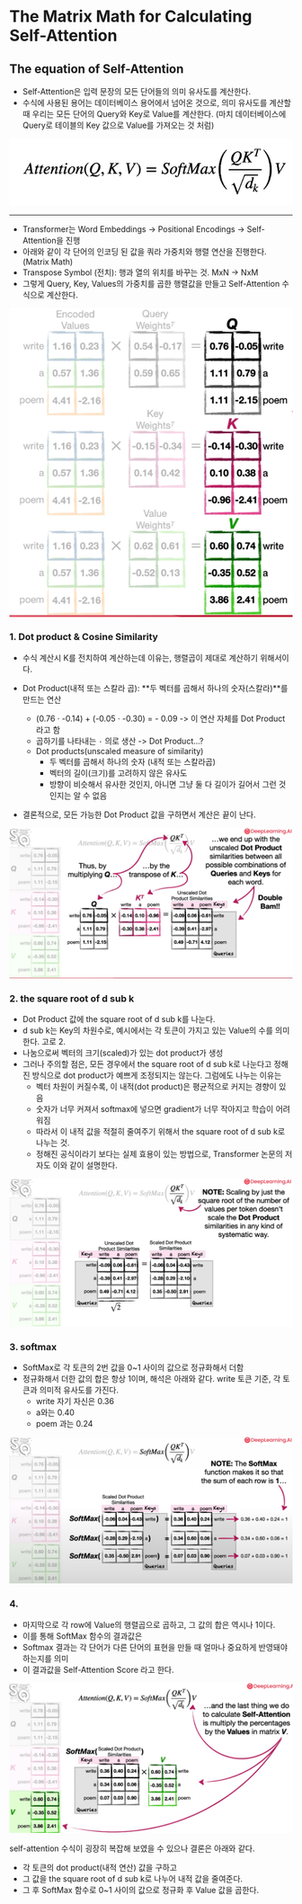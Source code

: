 # The Matrix Math for Calculating Self-Attention

## The equation of Self-Attention

- Self-Attention은 입력 문장의 모든 단어들의 의미 유사도를 계산한다.
- 수식에 사용된 용어는 데이터베이스 용어에서 넘어온 것으로, 의미 유사도를 계산할 때 우리는 모든 단어의 Query와 Key로 Value를 계산한다. (마치 데이터베이스에 Query로 테이블의 Key 값으로 Value를 가져오는 것 처럼)

![Self-Attention Equation](./images/2025-07-06.png)

---

- Transformer는 Word Embeddings -> Positional Encodings -> Self-Attention을 진행
- 아래와 같이 각 단어의 인코딩 된 값을 쿼라 가중치와 행렬 연산을 진행한다. (Matrix Math)
- Transpose Symbol (전치): 행과 열의 위치를 바꾸는 것. MxN -> NxM
- 그렇게 Query, Key, Values의 가중치를 곱한 행렬값을 만들고 Self-Attention 수식으로 계산한다.

![Self-Attention Equation](./images/2025-07-065.40.58.png)

### 1. Dot product & Cosine Similarity

- 수식 계산시 K를 전치하여 계산하는데 이유는, 행렬곱이 제대로 계산하기 위해서이다.
- Dot Product(내적 또는 스칼라 곱): **두 벡터를 곱해서 하나의 숫자(스칼라)**를 만드는 연산

  - (0.76 · -0.14) + (-0.05 · -0.30) = - 0.09 -> 이 연산 자체를 Dot Product 라고 함
  - 곱하기를 나타내는 `·` 의로 생산 -> Dot Product...?
  - Dot products(unscaled measure of similarity)
    - 두 벡터를 곱해서 하나의 숫자 (내적 또는 스칼라곱)
    - 벡터의 길이(크기)를 고려하지 않은 유사도
    - 방향이 비슷해서 유사한 것인지, 아니면 그냥 둘 다 길이가 길어서 그런 것인지는 알 수 없음

- 결론적으로, 모든 가능한 Dot Product 값을 구하면서 계산은 끝이 난다.

![Dot product & Cosine Similarity](./images/2025-07-065.45.42.png)

### 2. the square root of d sub k

- Dot Product 값에 the square root of d sub k를 나눈다.
- d sub k는 Key의 차원수로, 예시에서는 각 토큰이 가지고 있는 Value의 수를 의미한다. 고로 2.
- 나눔으로써 벡터의 크기(scaled)가 있는 dot product가 생성
- 그러나 주의할 점은, 모든 경우에서 the square root of d sub k로 나눈다고 정해진 방식으로 dot product가 예쁘게 조정되지는 않는다. 그럼에도 나누는 이유는
  - 벡터 차원이 커질수록, 이 내적(dot product)은 평균적으로 커지는 경향이 있음
  - 숫자가 너무 커져서 softmax에 넣으면 gradient가 너무 작아지고 학습이 어려워짐
  - 따라서 이 내적 값을 적절히 줄여주기 위해서 the square root of d sub k로 나누는 것.
  - 정해진 공식이라기 보다는 실제 효용이 있는 방법으로, Transformer 논문의 저자도 이와 같이 설명한다.

![the square root of d sub k](./images/2025-07-067.55.22.png)

### 3. softmax

- SoftMax로 각 토큰의 2번 값을 0~1 사이의 값으로 정규화해서 더함
- 정규화해서 더한 값의 합은 항상 1이며, 해석은 아래와 같다. write 토큰 기준, 각 토큰과 의미적 유사도를 가진다.
  - write 자기 자신은 0.36
  - a와는 0.40
  - poem 과는 0.24

![softmax](./images/2025-07-067.56.52.png)

### 4.

- 마지막으로 각 row에 Value의 행렬곱으로 곱하고, 그 값의 합은 역시나 1이다.
- 이를 통해 SoftMax 함수의 결과값은
- Softmax 결과는 각 단어가 다른 단어의 표현을 만들 때 얼마나 중요하게 반영돼야 하는지를 의미
- 이 결과값을 Self-Attention Score 라고 한다.

![softmax](./images/2025-07-068.39.33.png)

self-attention 수식이 굉장히 복잡해 보였을 수 있으나 결론은 아래와 같다.

- 각 토큰의 dot product(내적 연산) 값을 구하고
- 그 값을 the square root of d sub k로 나누어 내적 값을 줄여준다.
- 그 후 SoftMax 함수로 0~1 사이의 값으로 정규화 후 Value 값을 곱한다.
